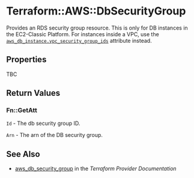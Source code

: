 # Terraform::AWS::DbSecurityGroup

Provides an RDS security group resource. This is only for DB instances in the
EC2-Classic Platform. For instances inside a VPC, use the
[`aws_db_instance.vpc_security_group_ids`](/docs/providers/aws/r/db_instance.html#vpc_security_group_ids)
attribute instead.

## Properties

TBC

## Return Values

### Fn::GetAtt

`Id` - The db security group ID.

`Arn` - The arn of the DB security group.

## See Also

* [aws_db_security_group](https://www.terraform.io/docs/providers/aws/r/db_security_group.html) in the _Terraform Provider Documentation_